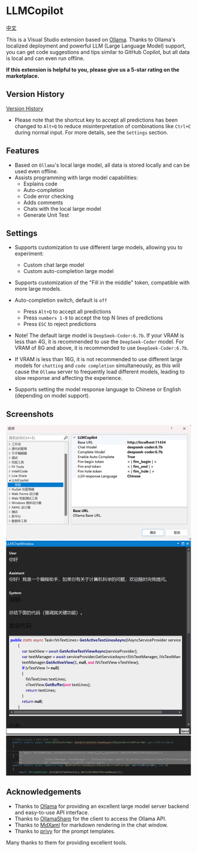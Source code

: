 # LLMCopilot

[中文](https://github.com/foryoung365/vs-extension-llmcopilot)

This is a Visual Studio extension based on [Ollama](https://github.com/ollama/ollama). Thanks to Ollama's localized deployment and powerful LLM (Large Language Model) support, you can get code suggestions and tips similar to GitHub Copilot, but all data is local and can even run offline.

**If this extension is helpful to you, please give us a 5-star rating on the marketplace.**

## Version History

[Version History](https://github.com/foryoung365/vs-extension-llmcopilot/blob/main/CHANGELOG_EN.md)

- Please note that the shortcut key to accept all predictions has been changed to `Alt+Q` to reduce misinterpretation of combinations like `Ctrl+C` during normal input. For more details, see the `Settings` section.

## Features
- Based on `Ollama`'s local large model, all data is stored locally and can be used even offline.
- Assists programming with large model capabilities:
  - Explains code
  - Auto-completion
  - Code error checking
  - Adds comments
  - Chats with the local large model
  - Generate Unit Test

## Settings
- Supports customization to use different large models, allowing you to experiment:
  - Custom chat large model
  - Custom auto-completion large model

- Supports customization of the "Fill in the middle" token, compatible with more large models.
- Auto-completion switch, default is `off`
    - Press `Alt+Q` to accept all predictions
    - Press `numbers 1-9` to accept the top N lines of predictions
    - Press `ESC` to reject predictions

- Note! The default large model is `DeepSeek-Coder:6.7b`. If your VRAM is less than 4G, it is recommended to use the `DeepSeek-Coder` model. For VRAM of 8G and above, it is recommended to use `DeepSeek-Coder:6.7b`.
- If VRAM is less than 16G, it is not recommended to use different large models for `chatting` and `code completion` simultaneously, as this will cause the `Ollama` server to frequently load different models, leading to slow response and affecting the experience.
- Supports setting the model response language to Chinese or English (depending on model support).

## Screenshots
![Settings](https://raw.githubusercontent.com/foryoung365/vs-extension-llmcopilot/main/Images/image.png)
![Chatting](https://raw.githubusercontent.com/foryoung365/vs-extension-llmcopilot/main/Images/image-1.png)
![Auto-completion](https://raw.githubusercontent.com/foryoung365/vs-extension-llmcopilot/main/Images/image-2.png)

## Acknowledgements
- Thanks to [Ollama](https://github.com/ollama/ollama) for providing an excellent large model server backend and easy-to-use API interface.
- Thanks to [OllamaSharp](https://github.com/awaescher/OllamaSharp) for the client to access the Ollama API.
- Thanks to [MdXaml](https://github.com/whistyun/MdXaml) for markdown rendering in the chat window.
- Thanks to [privy](https://github.com/srikanth235/privy) for the prompt templates.

Many thanks to them for providing excellent tools.
